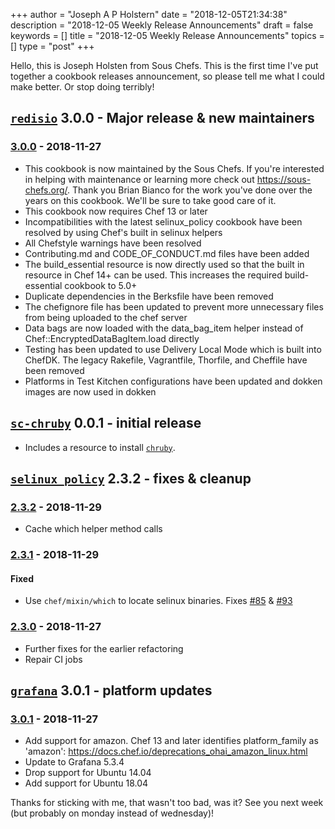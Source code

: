 +++
author = "Joseph A P Holstern"
date = "2018-12-05T21:34:38"
description = "2018-12-05 Weekly Release Announcements"
draft = false
keywords = []
title = "2018-12-05 Weekly Release Announcements"
topics = []
type = "post"
+++

Hello, this is Joseph Holsten from Sous Chefs. This is the first time I've put together a cookbook releases announcement, so please tell me what I could make better. Or stop doing terribly!

## [`redisio`](https://supermarket.chef.io/cookbooks/redisio) 3.0.0 - Major release & new maintainers

### [3.0.0](https://github.com/sous-chefs/redisio/compare/v2.7.2...v3.0.0) - 2018-11-27

- This cookbook is now maintained by the Sous Chefs. If you're interested in helping with maintenance or learning more check out <https://sous-chefs.org/>. Thank you Brian Bianco for the work you've done over the years on this cookbook. We'll be sure to take good care of it.
- This cookbook now requires Chef 13 or later
- Incompatibilities with the latest selinux_policy cookbook have been resolved by using Chef's built in selinux helpers
- All Chefstyle warnings have been resolved
- Contributing.md and CODE_OF_CONDUCT.md files have been added
- The build_essential resource is now directly used so that the built in resource in Chef 14+ can be used. This increases the required build-essential cookbook to 5.0+
- Duplicate dependencies in the Berksfile have been removed
- The chefignore file has been updated to prevent more unnecessary files from being uploaded to the chef server
- Data bags are now loaded with the data_bag_item helper instead of Chef::EncryptedDataBagItem.load directly
- Testing has been updated to use Delivery Local Mode which is built into ChefDK. The legacy Rakefile, Vagrantfile, Thorfile, and Cheffile have been removed
- Platforms in Test Kitchen configurations have been updated and dokken images are now used in dokken

## [`sc-chruby`](https://supermarket.chef.io/cookbooks/sc-chruby) 0.0.1 - initial release

- Includes a resource to install [`chruby`](https://github.com/postmodern/chruby).

## [`selinux_policy`](https://supermarket.chef.io/cookbooks/selinux_policy) 2.3.2 - fixes & cleanup

### [2.3.2](https://github.com/sous-chefs/selinux_policy/compare/v2.3.1...v2.3.2) - 2018-11-29

- Cache which helper method calls

### [2.3.1](https://github.com/sous-chefs/selinux_policy/compare/v2.3.0...v2.3.1) - 2018-11-29

#### Fixed

- Use `chef/mixin/which` to locate selinux binaries. Fixes [#85](https://github.com/sous-chefs/selinux_policy/issues/85) & [#93](https://github.com/sous-chefs/selinux_policy/issues/93)

### [2.3.0](https://github.com/sous-chefs/selinux_policy/compare/v2.2.0...v2.3.0) - 2018-11-27

- Further fixes for the earlier refactoring
- Repair CI jobs

## [`grafana`](https://supermarket.chef.io/cookbooks/grafana) 3.0.1 - platform updates

### [3.0.1](https://github.com/sous-chefs/grafana/compare/v3.0.0...v3.0.1) - 2018-11-27

- Add support for amazon. Chef 13 and later identifies platform_family as 'amazon': <https://docs.chef.io/deprecations_ohai_amazon_linux.html>
- Update to Grafana 5.3.4
- Drop support for Ubuntu 14.04
- Add support for Ubuntu 18.04

Thanks for sticking with me, that wasn't too bad, was it? See you next week (but probably on monday instead of wednesday)!
